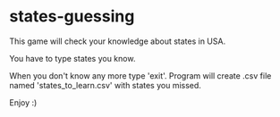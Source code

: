 # states-guessing

This game will check your knowledge about states in USA.

You have to type states you know.

When you don't know any more type 'exit'. Program will create .csv file named 'states_to_learn.csv' with states you missed.

Enjoy :)
